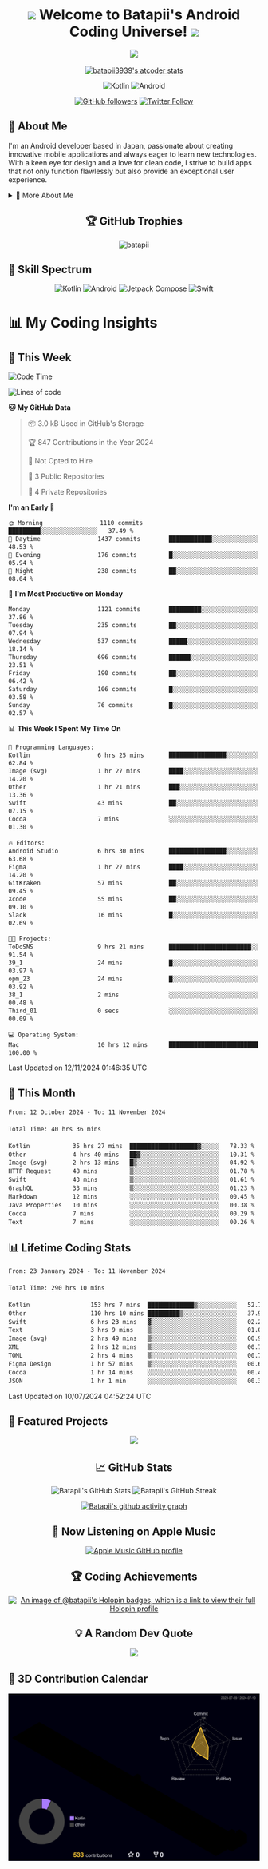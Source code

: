 <h1 align="center">
  <img src="https://media.giphy.com/media/hvRJCLFzcasrR4ia7z/giphy.gif" width="28">
  Welcome to Batapii's Android Coding Universe!
  <img src="https://media.giphy.com/media/hvRJCLFzcasrR4ia7z/giphy.gif" width="28">
</h1>

<p align="center">
  <img src="https://readme-typing-svg.herokuapp.com/?lines=Android+Developer+in+Japan;Always%20learning%20new%20things&font=Fira%20Code&center=true&width=440&height=45&color=f75c7e&vCenter=true&size=22">
</p>

<div align="center">

[![batapii3939's atcoder stats](https://atcoder-readme-stats.vercel.app/stats/batapii3939?theme=dark&show_history=5&width=450)](https://github.com/iwbc-mzk/atcoder-readme-stats)

![Kotlin](https://img.shields.io/badge/Kotlin-★☆☆☆☆☆☆☆☆☆-brightgreen)
![Android](https://img.shields.io/badge/Android-★☆☆☆☆☆☆☆☆☆-brightgreen)

  
[![GitHub followers](https://img.shields.io/github/followers/batapii?style=social)](https://github.com/batapii)
[![Twitter Follow](https://img.shields.io/twitter/follow/batapii?style=social)](https://twitter.com/batapii3939)

</div>

## 🚀 About Me
I'm an Android developer based in Japan, passionate about creating innovative mobile applications and always eager to learn new technologies. With a keen eye for design and a love for clean code, I strive to build apps that not only function flawlessly but also provide an exceptional user experience.

<details>
<summary>🌟 More About Me</summary>

- 🔭 I'm currently working on revolutionizing mobile productivity apps
- 🌱 I'm currently learning Kotlin Multiplatform and Jetpack Compose
- 👯 I'm looking to collaborate on open-source Android projects

</details>

<h2 align="center">🏆 GitHub Trophies</h2>
<p align="center">
  <img src="https://github-profile-trophy.vercel.app/?username=batapii&theme=nord&column=7&no-frame=true&no-bg=true&rank=SECRET,SSS,SS,S,AAA,AA,A,B,C,?" alt="batapii" />
</p>

## 🌈 Skill Spectrum

<div align="center">

![Kotlin](https://img.shields.io/badge/Kotlin-0095D5?style=for-the-badge&logo=kotlin&logoColor=white)
![Android](https://img.shields.io/badge/Android-3DDC84?style=for-the-badge&logo=android&logoColor=white)
![Jetpack Compose](https://img.shields.io/badge/Jetpack%20Compose-4285F4?style=for-the-badge&logo=jetpackcompose&logoColor=white)
![Swift](https://img.shields.io/badge/Swift-FA7343?style=for-the-badge&logo=swift&logoColor=white)

</div>


# 📊 My Coding Insights

## 📅 This Week
<!--START_SECTION:waka-week-->
![Code Time](http://img.shields.io/badge/Code%20Time-290%20hrs%2031%20mins-blue)

![Lines of code](https://img.shields.io/badge/From%20Hello%20World%20I%27ve%20Written-236.5%20thousand%20lines%20of%20code-blue)

**🐱 My GitHub Data** 

> 📦 3.0 kB Used in GitHub's Storage 
 > 
> 🏆 847 Contributions in the Year 2024
 > 
> 🚫 Not Opted to Hire
 > 
> 📜 3 Public Repositories 
 > 
> 🔑 4 Private Repositories 
 > 
**I'm an Early 🐤** 

```text
🌞 Morning                1110 commits        █████████░░░░░░░░░░░░░░░░   37.49 % 
🌆 Daytime                1437 commits        ████████████░░░░░░░░░░░░░   48.53 % 
🌃 Evening                176 commits         █░░░░░░░░░░░░░░░░░░░░░░░░   05.94 % 
🌙 Night                  238 commits         ██░░░░░░░░░░░░░░░░░░░░░░░   08.04 % 
```
📅 **I'm Most Productive on Monday** 

```text
Monday                   1121 commits        █████████░░░░░░░░░░░░░░░░   37.86 % 
Tuesday                  235 commits         ██░░░░░░░░░░░░░░░░░░░░░░░   07.94 % 
Wednesday                537 commits         █████░░░░░░░░░░░░░░░░░░░░   18.14 % 
Thursday                 696 commits         ██████░░░░░░░░░░░░░░░░░░░   23.51 % 
Friday                   190 commits         ██░░░░░░░░░░░░░░░░░░░░░░░   06.42 % 
Saturday                 106 commits         █░░░░░░░░░░░░░░░░░░░░░░░░   03.58 % 
Sunday                   76 commits          █░░░░░░░░░░░░░░░░░░░░░░░░   02.57 % 
```


📊 **This Week I Spent My Time On** 

```text
💬 Programming Languages: 
Kotlin                   6 hrs 25 mins       ████████████████░░░░░░░░░   62.84 % 
Image (svg)              1 hr 27 mins        ████░░░░░░░░░░░░░░░░░░░░░   14.20 % 
Other                    1 hr 21 mins        ███░░░░░░░░░░░░░░░░░░░░░░   13.36 % 
Swift                    43 mins             ██░░░░░░░░░░░░░░░░░░░░░░░   07.15 % 
Cocoa                    7 mins              ░░░░░░░░░░░░░░░░░░░░░░░░░   01.30 % 

🔥 Editors: 
Android Studio           6 hrs 30 mins       ████████████████░░░░░░░░░   63.68 % 
Figma                    1 hr 27 mins        ████░░░░░░░░░░░░░░░░░░░░░   14.20 % 
GitKraken                57 mins             ██░░░░░░░░░░░░░░░░░░░░░░░   09.45 % 
Xcode                    55 mins             ██░░░░░░░░░░░░░░░░░░░░░░░   09.10 % 
Slack                    16 mins             █░░░░░░░░░░░░░░░░░░░░░░░░   02.69 % 

🐱‍💻 Projects: 
ToDoSNS                  9 hrs 21 mins       ███████████████████████░░   91.54 % 
39_1                     24 mins             █░░░░░░░░░░░░░░░░░░░░░░░░   03.97 % 
opm_23                   24 mins             █░░░░░░░░░░░░░░░░░░░░░░░░   03.92 % 
38_1                     2 mins              ░░░░░░░░░░░░░░░░░░░░░░░░░   00.48 % 
Third_01                 0 secs              ░░░░░░░░░░░░░░░░░░░░░░░░░   00.09 % 

💻 Operating System: 
Mac                      10 hrs 12 mins      █████████████████████████   100.00 % 
```


 Last Updated on 12/11/2024 01:46:35 UTC
<!--END_SECTION:waka-week-->

## 📅 This Month
<!--START_SECTION:wakamonth-->

```txt
From: 12 October 2024 - To: 11 November 2024

Total Time: 40 hrs 36 mins

Kotlin            35 hrs 27 mins  ███████████████████▓░░░░░   78.33 %
Other             4 hrs 40 mins   ██▓░░░░░░░░░░░░░░░░░░░░░░   10.31 %
Image (svg)       2 hrs 13 mins   █▒░░░░░░░░░░░░░░░░░░░░░░░   04.92 %
HTTP Request      48 mins         ▒░░░░░░░░░░░░░░░░░░░░░░░░   01.78 %
Swift             43 mins         ▒░░░░░░░░░░░░░░░░░░░░░░░░   01.61 %
GraphQL           33 mins         ▒░░░░░░░░░░░░░░░░░░░░░░░░   01.23 %
Markdown          12 mins         ░░░░░░░░░░░░░░░░░░░░░░░░░   00.45 %
Java Properties   10 mins         ░░░░░░░░░░░░░░░░░░░░░░░░░   00.38 %
Cocoa             7 mins          ░░░░░░░░░░░░░░░░░░░░░░░░░   00.29 %
Text              7 mins          ░░░░░░░░░░░░░░░░░░░░░░░░░   00.26 %
```

<!--END_SECTION:wakamonth-->

## 📊 Lifetime Coding Stats

<!--START_SECTION:wakaalltime-->

```txt
From: 23 January 2024 - To: 11 November 2024

Total Time: 290 hrs 10 mins

Kotlin                 153 hrs 7 mins  █████████████▒░░░░░░░░░░░   52.77 %
Other                  110 hrs 10 mins █████████▒░░░░░░░░░░░░░░░   37.97 %
Swift                  6 hrs 23 mins   ▓░░░░░░░░░░░░░░░░░░░░░░░░   02.20 %
Text                   3 hrs 9 mins    ▒░░░░░░░░░░░░░░░░░░░░░░░░   01.09 %
Image (svg)            2 hrs 49 mins   ▒░░░░░░░░░░░░░░░░░░░░░░░░   00.98 %
XML                    2 hrs 12 mins   ▒░░░░░░░░░░░░░░░░░░░░░░░░   00.76 %
TOML                   2 hrs 4 mins    ▒░░░░░░░░░░░░░░░░░░░░░░░░   00.72 %
Figma Design           1 hr 57 mins    ▒░░░░░░░░░░░░░░░░░░░░░░░░   00.68 %
Cocoa                  1 hr 14 mins    ░░░░░░░░░░░░░░░░░░░░░░░░░   00.43 %
JSON                   1 hr 1 min      ░░░░░░░░░░░░░░░░░░░░░░░░░   00.35 %
```

<!--END_SECTION:wakaalltime-->

Last Updated on 10/07/2024 04:52:24 UTC

## 🌟 Featured Projects

<div align="center">
  <a href="https://github.com/batapii/ToDoSNS">
    <img src="https://github-readme-stats.vercel.app/api/pin/?username=batapii&repo=ToDoSNS&theme=radical" />
  </a>

## 📈 GitHub Stats

<div align="center">
  <img src="https://github-readme-stats.vercel.app/api?username=batapii&show_icons=true&theme=radical" alt="Batapii's GitHub Stats" />
  <img src="https://github-readme-streak-stats.herokuapp.com/?user=batapii&theme=radical" alt="Batapii's GitHub Streak" />
  
[![Batapii's github activity graph](https://github-readme-activity-graph.vercel.app/graph?username=batapii&theme=react-dark)](https://github.com/ashutosh00710/github-readme-activity-graph)
</div>

## 🎵 Now Listening on Apple Music

<div align="center">
  
[![Apple Music GitHub profile](https://music-profile.rayriffy.com/theme/dark.svg?uid=001005.6598667d2ffd4a10a4f429edd0ba24c4.1156)](https://github.com/rayriffy/apple-music-github-profile)

</div>


## 🏆 Coding Achievements

<div align="center">

[![An image of @batapii's Holopin badges, which is a link to view their full Holopin profile](https://holopin.me/batapii)](https://holopin.io/@batapii)

</div>

## 💡 A Random Dev Quote

<div align="center">

![](https://quotes-github-readme.vercel.app/api?type=horizontal&theme=radical)

</div>

</div>

## 🚀 3D Contribution Calendar

<div align="center">
  
![](./profile-3d-contrib/profile-night-rainbow.svg)

</div>
